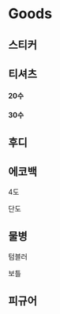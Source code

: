 # Goods

## 스티커




## 티셔츠

#### 20수



#### 30수

## 후디


## 에코백

4도

단도


## 물병

텀블러

보틀

## 피규어



